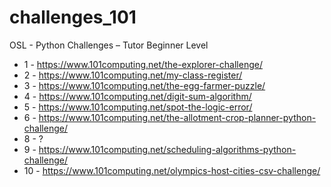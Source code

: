 # challenges_101
OSL - Python Challenges – Tutor Beginner Level

- 1 - https://www.101computing.net/the-explorer-challenge/
- 2 - https://www.101computing.net/my-class-register/
- 3 - https://www.101computing.net/the-egg-farmer-puzzle/
- 4 - https://www.101computing.net/digit-sum-algorithm/
- 5 - https://www.101computing.net/spot-the-logic-error/
- 6 - https://www.101computing.net/the-allotment-crop-planner-python-challenge/
- 8 - ?
- 9 - https://www.101computing.net/scheduling-algorithms-python-challenge/
- 10 - https://www.101computing.net/olympics-host-cities-csv-challenge/
